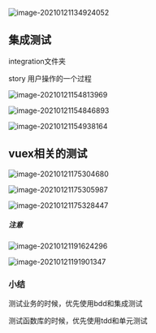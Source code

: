 ![image-20210121134924052](D:\笔记\jest入门\media\image-20210121134924052.png)

## 集成测试

integration文件夹

story 用户操作的一个过程

![image-20210121154813969](D:\笔记\jest入门\media\image-20210121154813969.png)

![image-20210121154846893](D:\笔记\jest入门\media\image-20210121154846893.png)

![image-20210121154938164](D:\笔记\jest入门\media\image-20210121154938164.png)

## vuex相关的测试

![image-20210121175304680](D:\笔记\jest入门\media\image-20210121175304680.png)

![image-20210121175305987](D:\笔记\jest入门\media\image-20210121175305987.png)

![image-20210121175328447](D:\笔记\jest入门\media\image-20210121175328447.png)

##### 注意

![image-20210121191624296](D:\笔记\jest入门\media\image-20210121191624296.png)

![image-20210121191901347](D:\笔记\jest入门\media\image-20210121191901347.png)

### 小结

测试业务的时候，优先使用bdd和集成测试

测试函数库的时候，优先使用tdd和单元测试